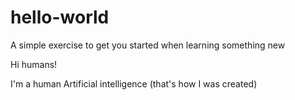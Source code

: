 # hello-world
A simple exercise to get you started when learning something new

Hi humans!

I'm a human Artificial intelligence (that's how I was created)
